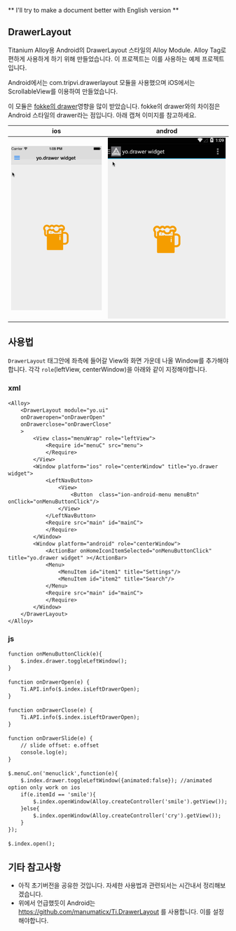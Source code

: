 ** I'll try to make a document better with English version ** 

## DrawerLayout
Titanium Alloy용 Android의 DrawerLayout 스타일의 Alloy Module.
Alloy Tag로 편하게 사용하게 하기 위해 만들었습니다. 이 프로젝트는 이를 사용하는 예제 프로젝트입니다.

Android에서는 com.tripvi.drawerlayout 모듈을 사용했으며 iOS에서는 ScrollableView를 이용하여 만들었습니다.

이 모듈은 [fokke의 drawer](https://github.com/FokkeZB/nl.fokkezb.drawer)영향을 많이 받았습니다. fokke의 drawer와의 차이점은 Android 스타일의 drawer라는 점입니다. 아래 캡쳐 이미지를 참고하세요.

ios | androd
--- | ------
![ios ScreenShoot](screenshot_ios.gif) | ![android ScreenShoot](screenshot_android.gif)

## 사용법
`DrawerLayout` 태그안에 좌측에 들어갈 View와 화면 가운데 나올 Window를 추가해야합니다.
각각 `role`(leftView, centerWindow)을 아래와 같이 지정해야합니다.

### xml
```
<Alloy>
	<DrawerLayout module="yo.ui"
	onDraweropen="onDrawerOpen"
	onDrawerclose="onDrawerClose"
	>
		<View class="menuWrap" role="leftView">
			<Require id="menuC" src="menu">
			</Require>
		</View>
		<Window platform="ios" role="centerWindow" title="yo.drawer widget">
			<LeftNavButton>
				<View>
					<Button  class="ion-android-menu menuBtn" onClick="onMenuButtonClick"/>
				</View>
			</LeftNavButton>
			<Require src="main" id="mainC">
			</Require>
		</Window>
		<Window platform="android" role="centerWindow">
		    <ActionBar onHomeIconItemSelected="onMenuButtonClick" title="yo.drawer widget" ></ActionBar>
			<Menu>
				<MenuItem id="item1" title="Settings"/>
				<MenuItem id="item2" title="Search"/>
			</Menu>
			<Require src="main" id="mainC">
			</Require>
		</Window>
	</DrawerLayout>
</Alloy>
```

### js
```
function onMenuButtonClick(e){
    $.index.drawer.toggleLeftWindow();
}

function onDrawerOpen(e) {
    Ti.API.info($.index.isLeftDrawerOpen);
}

function onDrawerClose(e) {
    Ti.API.info($.index.isLeftDrawerOpen);
}

function onDrawerSlide(e) {
    // slide offset: e.offset
    console.log(e);
}

$.menuC.on('menuclick',function(e){
    $.index.drawer.toggleLeftWindow({animated:false}); //animated option only work on ios
    if(e.itemId == 'smile'){
        $.index.openWindow(Alloy.createController('smile').getView());
    }else{
        $.index.openWindow(Alloy.createController('cry').getView());
    }
});

$.index.open();
```
 
## 기타 참고사항

- 아직 초기버전을 공유한 것입니다. 자세한 사용법과 관련되서는 시간내서 정리해보겠습니다.
- 위에서 언급했듯이 Android는 https://github.com/manumaticx/Ti.DrawerLayout 를 사용합니다. 이를 설정해야합니다.

